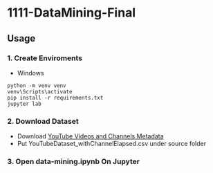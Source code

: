 # 1111-DataMining-Final

## Usage

### 1. Create Enviroments

+ Windows
```
python -m venv venv
venv\Scripts\activate
pip install -r requirements.txt
jupyter lab
```

### 2. Download Dataset

+ Download [YouTube Videos and Channels Metadata](https://www.kaggle.com/datasets/thedevastator/revealing-insights-from-youtube-video-and-channe)
+ Put YouTubeDataset_withChannelElapsed.csv under source folder

### 3. Open data-mining.ipynb On Jupyter
